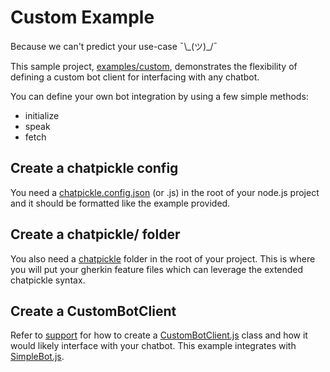 # Custom Example

Because we can't predict your use-case ¯\\\_(ツ)\_/¯

This sample project, [examples/custom](./), demonstrates the flexibility of defining a custom bot client for interfacing with any chatbot.

You can define your own bot integration by using a few simple methods:
* initialize
* speak
* fetch

## Create a chatpickle config

You need a [chatpickle.config.json](chatpickle.config.json) (or .js) in the root of your node.js project and it should be formatted like the example provided.

## Create a chatpickle/ folder
You also need a [chatpickle](chatpickle) folder in the root of your project.  This is where you will put your gherkin feature files which can leverage the extended chatpickle syntax.

## Create a CustomBotClient

Refer to [support](chatpickle/support) for how to create a [CustomBotClient.js](chatpickle/support/CustomBotClient.js) class and how it would likely interface with your chatbot.  This example integrates with [SimpleBot.js](chatpickle/support/SimpleBot.js).